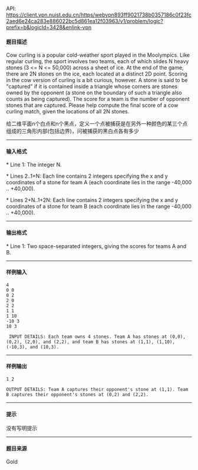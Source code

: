 API: https://client.vpn.nuist.edu.cn/https/webvpn893ff9021738b0357186c0f23fc2aed6e24ca283e886022bc5d861ea12f03963/v1/problem/logic?prefix=b&logicId=3428&enlink-vpn

#### 题目描述

Cow curling is a popular cold-weather sport played in the Moolympics. Like regular curling, the sport involves two teams, each of which slides N heavy stones (3 <= N <= 50,000) across a sheet of ice. At the end of the game, there are 2N stones on the ice, each located at a distinct 2D point. Scoring in the cow version of curling is a bit curious, however. A stone is said to be "captured" if it is contained inside a triangle whose corners are stones owned by the opponent (a stone on the boundary of such a triangle also counts as being captured). The score for a team is the number of opponent stones that are captured. Please help compute the final score of a cow curling match, given the locations of all 2N stones.

给二维平面n个白点和n个黑点，定义一个点被捕获是在另外一种颜色的某三个点组成的三角形内部(包括边界)，问被捕获的黑白点各有多少

---

#### 输入格式

\* Line 1: The integer N.

\* Lines 2..1+N: Each line contains 2 integers specifying the x and y coordinates of a stone for team A (each coordinate lies in the range -40,000 .. +40,000).

\* Lines 2+N..1+2N: Each line contains 2 integers specifying the x and y coordinates of a stone for team B (each coordinate lies in the range -40,000 .. +40,000).

---

#### 输出格式

\* Line 1: Two space-separated integers, giving the scores for teams A and B.

---

#### 样例输入
```
4 
0 0 
0 2 
2 0 
2 2 
1 1 
1 10 
-10 3 
10 3

 INPUT DETAILS: Each team owns 4 stones. Team A has stones at (0,0), (0,2), (2,0), and (2,2), and team B has stones at (1,1), (1,10), (-10,3), and (10,3).
```

---

#### 样例输出
```
1 2 

OUTPUT DETAILS: Team A captures their opponent's stone at (1,1). Team B captures their opponent's stones at (0,2) and (2,2).
```

---

#### 提示

没有写明提示

---

#### 题目来源

Gold